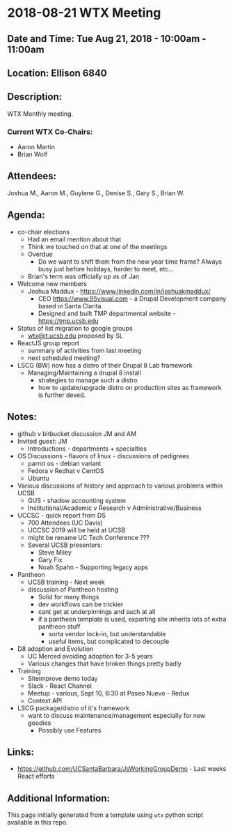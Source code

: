 # 2018-08-21 WTX Meeting
## Date and Time: Tue Aug 21, 2018 - 10:00am - 11:00am
## Location: Ellison 6840

## Description:
WTX Monthly meeting.

### Current WTX Co-Chairs:
* Aaron Martin
* Brian Wolf

## Attendees:
Joshua M., Aaron M., Guylene G., Denise S., Gary S., Brian W.

## Agenda:
* co-chair elections
  * Had an email mention about that
  * Think we touched on that at one of the meetings
  * Overdue
     * Do we want to shift them from the new year time frame?  Always busy just before holidays, harder to meet, etc...
  * Brian's term was officially up as of Jan
* Welcome new members
  * Joshua Maddux - https://www.linkedin.com/in/joshuakmaddux/
    * CEO https://www.95visual.com - a Drupal Development company based in Santa Clarita
    * Designed and built TMP departmental website - https://tmp.ucsb.edu
* Status of list migration to google groups
  * wtx@it.ucsb.edu proposed by SL
* ReactJS group report
  * summary of activities from last meeting
  * next scheduled meeting?
* LSCG (BW) now has a distro of their Drupal 8 Lab framework
  * Managing/Maintaining a drupal 8 install
    * strategies to manage such a distro 
    * how to update/upgrade distro on production sites as framework is further deved.

## Notes:
* github v bitbucket discussion JM and AM
* Invited guest: JM
  * Introductions - departments + specialties
* OS Discussions - flavors of linux - discussions of pedigrees
  * parrot os - debian variant
  * Fedora v Redhat v CentOS 
  * Ubuntu 
* Various discussions of history and approach to various problems within UCSB
  * GUS - shadow accounting system
  * Institutional/Academic v Research v Administrative/Business 
* UCCSC - quick report from DS
  * 700 Attendees (UC Davis)
  * UCCSC 2019 will be held at UCSB
  * might be rename UC Tech Conference ???
  * Several UCSB presenters:
    * Steve Miley
    * Gary Fix
    * Noah Spahn - Supporting legacy apps
* Pantheon
  * UCSB training - Next week
  * discussion of Pantheon hosting
    * Solid for many things
    * dev workflows can be trickier
    * cant get at underpinnings and such at all
    * if a pantheon template is used, exporting site inherits lots of extra pantheon stuff
      * sorta vendor lock-in, but understandable
      * useful items, but complicated to decouple
* D8 adoption and Evolution
  * UC Merced avoiding adoption for 3-5 years
  * Various changes that have broken things pretty badly
* Training
  * Siteimprove demo today
  * Slack - React Channel 
  * Meetup - various, Sept 10, 6:30 at Paseo Nuevo - Redux 
  * Context API
* LSCG package/distro of it's framework
  * want to discuss maintenance/management especially for new goodies
    * Possibly use Features

## Links:
* https://github.com/UCSantaBarbara/JsWorkingGroupDemo - Last weeks React efforts

## Additional Information:
This page initially generated from a template using `wtx` python script available in this repo.
